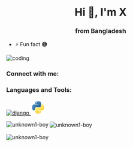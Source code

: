 <h1 align="center">Hi 👋, I'm X</h1>
<h3 align="center">from Bangladesh</h3>

- ⚡ Fun fact **😅**
<img aling="center" alt="coding" width="400" src="https://user-images.githubusercontent.com/55389276/140866485-8fb1c876-9a8f-4d6a-98dc-08c4981eaf70.gif">
<h3 align="left">Connect with me:</h3>
<p align="left">

<h3 align="left">Languages and Tools:</h3>
<p align="left"> <a href="https://www.djangoproject.com/" target="_blank" rel="noreferrer"> <img src="https://cdn.worldvectorlogo.com/logos/django.svg" alt="django" width="40" height="40"/> </a> <a href="https://www.python.org" target="_blank" rel="noreferrer"> <img src="https://raw.githubusercontent.com/devicons/devicon/master/icons/python/python-original.svg" alt="python" width="40" height="40"/> </a> </p>

<p><img align="left" src="https://github-readme-stats.vercel.app/api/top-langs?username=unknown1-boy&show_icons=true&locale=en&layout=compact" alt="unknown1-boy" /></p>

<p>&nbsp;<img align="center" src="https://github-readme-stats.vercel.app/api?username=unknown1-boy&show_icons=true&locale=en" alt="unknown1-boy" /></p>

<p><img align="center" src="https://github-readme-streak-stats.herokuapp.com/?user=unknown1-boy&" alt="unknown1-boy" /></p>
